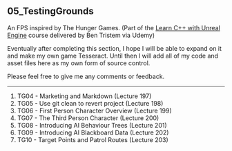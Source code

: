 ## 05_TestingGrounds
An FPS inspired by The Hunger Games. (Part of the [Learn C++ with Unreal Engine](https://www.udemy.com/unrealcourse/learn/v4/overview) course delivered by Ben Tristem via Udemy)

Eventually after completing this section, I hope I will be able to expand on it and make my own game Tesseract.
Until then I will add all of my code and asset files here as my own form of source control.

Please feel free to give me any comments or feedback.


---

1. TG04 - Marketing and Markdown (Lecture 197)
1. TG05 - Use git clean to revert project (Lecture 198)
1. TG06 - First Person Character Overview (Lecture 199)
1. TG07 - The Third Person Character (Lecture 200)
1. TG08 - Introducing AI Behaviour Trees (Lecture 201)
1. TG09 - Introducing AI Blackboard Data (Lecture 202)
1. TG10 - Target Points and Patrol Routes (Lecture 203)